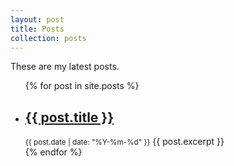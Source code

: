 ```yaml
---
layout: post
title: Posts
collection: posts
---
```


These are my latest posts.
<ul>
  {% for post in site.posts %}
    <li>
      <h2><a href="{{ post.url }}">{{ post.title }}</a></h2>
      <small>{{ post.date | date: "%Y-%m-%d" }}</small>
      {{ post.excerpt }}
    </li>
  {% endfor %}
</ul>